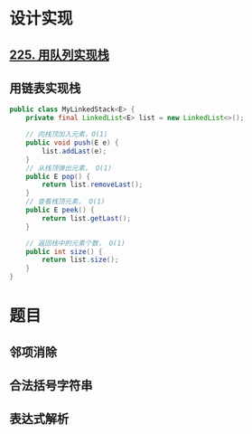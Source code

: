 ### 

# 设计实现

## [225. 用队列实现栈](https://leetcode.cn/problems/implement-stack-using-queues/)

## 用链表实现栈

```java
public class MyLinkedStack<E> {
    private final LinkedList<E> list = new LinkedList<>();

    // 向栈顶加入元素，O(1)
    public void push(E e) {
        list.addLast(e);
    }
    // 从栈顶弹出元素， O(1)
    public E pop() {
        return list.removeLast();
    }
    // 查看栈顶元素， O(1)
    public E peek() {
        return list.getLast();
    }

    // 返回栈中的元素个数， O(1)
    public int size() {
        return list.size();
    }
}
```



# 题目



## 邻项消除

## 合法括号字符串

## 表达式解析





